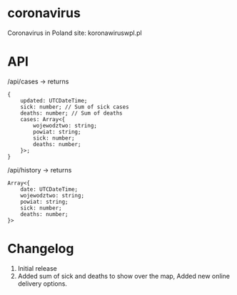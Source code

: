 # coronavirus

Coronavirus in Poland site: koronawiruswpl.pl

# API

/api/cases -> returns

```
{
    updated: UTCDateTime;
    sick: number; // Sum of sick cases
    deaths: number; // Sum of deaths
    cases: Array<{
        wojewodztwo: string;
        powiat: string;
        sick: number;
        deaths: number;
    }>;
}
```

/api/history -> returns

```
Array<{
    date: UTCDateTime;
    wojewodztwo: string;
    powiat: string;
    sick: number;
    deaths: number;
}>
```

# Changelog

1. Initial release
2. Added sum of sick and deaths to show over the map, Added new online delivery options.
